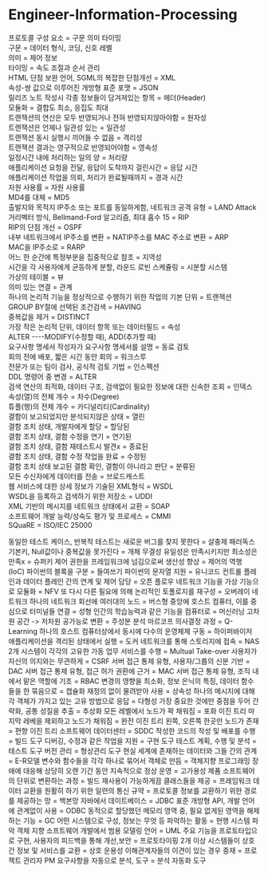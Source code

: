 # Engineer-Information-Processing

프로토콜 구성 요소 = 구문 의미 타이밍    
구문 = 데이터 형식, 코딩, 신호 레벨    
의미 = 제어 정보    
타이밍 = 속도 조절과 순서 관리     
HTML 단점 보완 언어, SGML의 복잡한 단점개선 = XML     
속성-쌍 값으로 이루어진 개방형 표준 포맷 = JSON     
릴리즈 노트 작성시 각종 정보들이 담겨져있는 항목 = 헤더(Header)     
모듈화 = 결합도 최소, 응집도 최대     
트랜잭션의 연산은 모두 반영되거나 전혀 반영되지않아야함 = 원자성     
트랜잭션은 언제나 일관성 있는 = 일관성     
트랜잭션 동시 실행시 끼어들 수 없음 = 격리성     
트랜잭션 결과는 영구적으로 반영되어야함 = 영속성     
일정시간 내에 처리하는 일의 양 = 처리량     
애플리케이션 요청을 전달, 응답이 도착까지 걸린시간 = 응답 시간     
애플리케이션 작업을 의뢰, 처리가 완료될때까지 = 경과 시간     
자원 사용률 = 자원 사용률     
MD4를 대체 = MD5     
출발지와 목적지 IP주소 또는 포트를 동일하게함, 네트워크 공격 유형 = LAND Attack     
거리벡터 방식, Bellmand-Ford 알고리즘, 최대 홉수 15 = RIP    
RIP의 단점 개선 = OSPF    
내부 네트워크에서 IP주소를 변환 = NATIP주소를 MAC 주소로 변환 = ARP    
MAC을 IP주소로 = RARP    
어느 한 순간에 특정부분을 집중적으로 참조 = 지역성    
시간을 각 사용자에게 균등하게 분할, 라운드 로빈 스케쥴링 = 시분할 시스템    
가상의 테이블 = 뷰    
의미 있는 연결 = 관계    
하나의 논리적 기능을 정상적으로 수행하기 위한 작업의 기본 단위 = 트랜잭션    
GROUP BY절에 선택된 조건검색 = HAVING    
중복값을 제거 = DISTINCT    
가장 작은 논리적 단위, 데이터 항목 또는 데이터필드 = 속성    
ALTER ----MODIFY(수정할 때), ADD(추가할 때)    
요구사항 명세서 작성자가 요구사항 명세서를 설명 = 동료 검토    
회의 전에 배포, 짧은 시간 동안 회의 = 워크스루    
전문가 또는 팀이 검사, 공식적 검토 기법 = 인스펙션    
DDL 명령어 중 변경 = ALTER    
검색 연산의 최적화, 데이터 구조, 검색없이 필요한 정보에 대한 신속한 조회 = 인덱스    
속성(열)의 전체 개수 = 차수(Degree)    
튜플(행)의 전체 개수 = 카디널리티(Cardinality)    
결함이 보고되었지만 분석되지않은 상태 = 열린    
결함 조치 상태, 개발자에게 할당 = 할당된    
결함 조치 상태, 결함 수정을 연기 = 연기된    
결함 조치 상태, 결함 재테스트시 발견x = 종료된    
결함 조치 상태, 결함 수정 작업을 완료 = 수정된    
결함 조치 상태 보고된 결함 확인, 결함이 아니라고 판단 = 분류된    
모든 수신자에게 데이터를 전송 = 브로드캐스트    
웹 서비스에 대한 상세 정보가 기술된 XML형식 = WSDL    
WSDL을 등록하고 검색하기 위한 저장소 = UDDI    
XML 기반의 메시지를 네트워크 상태에서 교환 = SOAP    
소프트웨어 개발 능력/성숙도 평가 및 프로세스 = CMMI    
SQuaRE = ISO/IEC 25000    


동일한 테스트 케이스, 반복적 테스트는 새로운 버그를 찾지 못한다 = 살충제 패러독스
기본키, Null값이나 중복값을 못가진다 = 개체 무결성
유일성은 만족시키지만 최소성은 만족x = 슈퍼키
제어 권한을 프레임워크에 넘김으로써 생산성 향상 = 제어의 역행 (IoC)
파이썬의 블록을 구분 = 들여쓰기
파이썬의 문자열 지원 = 유니코드
컨트롤 플레인과 데이터 플레인 간의 연계 및 제어 담당 = 오픈 플로우
네트워크 기능을 가상 기능으로 모듈화 = NFV
또 다시 다른 필요에 의해 논리적인 토폴로지를 재구성 = 오버레이 네트워크
하나의 네트워크 회선에 여러대의 노드 = 버스형
중앙에 호스트 컴퓨터, 이를 중심으로 터미널들 연결 = 성형
인간의 학습능력과 같은 기능을 컴퓨터로 = 머신러닝
고차원 공간 -> 저차원 공가능로 변환 = 주성분 분석
마르코프 의사결정 과정 = Q-Learning
하나의 호스트 컴퓨터상에서 동시에 다수의 운영체제 구동 = 하이퍼바이저
애플리케이션을 격리된 상태에서 실행 = 도커
네트워크를 통해 스토리지에 접속 = NAS
2개 시스템이 각각의 고유한 가동 업무 서비스를 수행 = Multual Take-over
사용자가 자신의 의지와는 무관하게 = CSRF
서버 접근 통제 유형, 사용자/그룹의 신분 기반 = DAC
서버 접근 통제 유형, 접근 허가 권환에 근거 = MAC
서버 접근 통제 유형, 조직 내에서 맡은 역할에 기초 = RBAC
변경의 영향을 최소화, 정보 은닉의 특징, 데이터 함수들을 한 묶음으로 = 캡슐화
재정의 없이 물려받아 사용 = 상속성
하나의 메시지에 대해 각 객체가 가지고 있는 고유 방법으로 응답 = 다형성
가장 중요한 것에만 중점을 두어 간략화, 공통 성질을 추출 = 추상화
모든 레벨에서 노드가 꽉 채워짐 = 포화 이진 트리
마지막 레베을 제외하고 노드가 채워짐 = 완전 이진 트리
왼쪽, 오른쪽 한곳만 노드가 존재 = 편향 이진 트리
소프트웨어 데이터센터 = SDDC
작성한 코드의 작성 및 배포를 수행 = 빌드 도구
디버깅, 수정과 같은 작업을 지원 = 구현 도구
테스트 계획, 수행 및 분석 = 테스트 도구
버전 관리 = 형상관리 도구
현실 세계에 존재하는 데이터와 그들 간의 관계 = E-R모델
변수와 함수들을 각각 하나로 묶어서 객체로 만듬 = 객체지향 프로그래밍
장애에 대응해 상당히 오랜 기간 동안 지속적으로 정상 운영 = 고가용성
제품 소프트웨어의 단위로 변환하는 과정 = 빌드
재사용이 가능하게끔 클래스들을 제공 = 프레임워크
데이터 교환을 원활히 하기 위한 일련의 통신 규약 = 프로토콜
정보를 교환하기 위한 경로를 제공하는 망 = 백본망
자바에서 데이트베이스 = JDBC
표준 개방형 API, 개발 언어에 관계없이 사용 = ODBC
동적으로 할당했던 메모리 영역 중, 필요 없게된 영역을 해제하는 기능 = GC
어떤 시스템으로 구성, 정보는 무엇 등 파악하는 활동 = 현행 시스템 파악
객체 지향 소프트웨어 개발에서 범용 모델링 언어 = UML
주요 기능을 프로토타입으로 구현, 사용자의 피드백을 통해 개선,보안 = 프로토타이핑
2개 이상 시스템들이 상호 간 정보 및 서비스를 교환 = 상호 운용성
이해관계자들의 이견이 있는 경우 중재 = 프로젝트 관리자 PM
요구사항을 자동으로 분석, 도구 = 분석 자동화 도구
